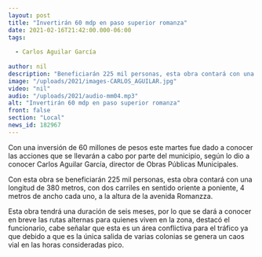 ```yaml
---
layout: post
title: "Invertirán 60 mdp en paso superior romanza"
date: 2021-02-16T21:42:00.000-06:00
tags:
  
  - Carlos Aguilar García
  
author: nil
description: "Beneficiarán 225 mil personas, esta obra contará con una longitud de 380 metros."
image: "/uploads/2021/images-CARLOS_AGUILAR.jpg"
video: "nil"
audio: "/uploads/2021/audio-mm04.mp3"
alt: "Invertirán 60 mdp en paso superior romanza"
front: false
section: "Local"
news_id: 182967
---
```


Con una inversión de 60 millones de pesos este martes fue dado a conocer las acciones que se llevarán a cabo por parte del municipio, según lo dio a conocer Carlos Aguilar García, director de Obras Públicas Municipales. 

Con esta obra se beneficiarán 225 mil personas, esta obra contará con una longitud de 380 metros, con dos carriles en sentido oriente a poniente, 4 metros de ancho cada uno, a la altura de la avenida Romanzza.

Esta obra tendrá una duración de seis meses, por lo que se dará a conocer en breve las rutas alternas para quienes viven en la zona, destacó el funcionario, cabe señalar que esta es un área conflictiva para el tráfico ya que debido a que es la única salida de varias colonias se genera un caos vial en las horas consideradas pico.
